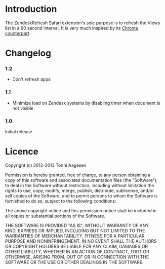 # Introduction

The ZendeskRefresh Safari extension's sole purpose is to refresh the Views list in a 60 second interval. It is very much inspired by its [Chrome counterpart](https://github.com/brandonstubbs93/ZendeskRefresh).

# Changelog

### 1.2

* Don't refresh apps

### 1.1

* Minimize load on Zendesk systems by disabling timer when document is not visible

### 1.0

Initial release

# Licence

Copyright (c) 2012-2013 Tonni Aagesen

Permission is hereby granted, free of charge, to any person obtaining a copy of this software and associated documentation files (the "Software"), to deal in the Software without restriction, including without limitation the rights to use, copy, modify, merge, publish, distribute, sublicense, and/or sell copies of the Software, and to permit persons to whom the Software is furnished to do so, subject to the following conditions:

The above copyright notice and this permission notice shall be included in all copies or substantial portions of the Software.

THE SOFTWARE IS PROVIDED "AS IS", WITHOUT WARRANTY OF ANY KIND, EXPRESS OR IMPLIED, INCLUDING BUT NOT LIMITED TO THE WARRANTIES OF MERCHANTABILITY, FITNESS FOR A PARTICULAR PURPOSE AND NONINFRINGEMENT. IN NO EVENT SHALL THE AUTHORS OR COPYRIGHT HOLDERS BE LIABLE FOR ANY CLAIM, DAMAGES OR OTHER LIABILITY, WHETHER IN AN ACTION OF CONTRACT, TORT OR OTHERWISE, ARISING FROM, OUT OF OR IN CONNECTION WITH THE SOFTWARE OR THE USE OR OTHER DEALINGS IN THE SOFTWARE.
